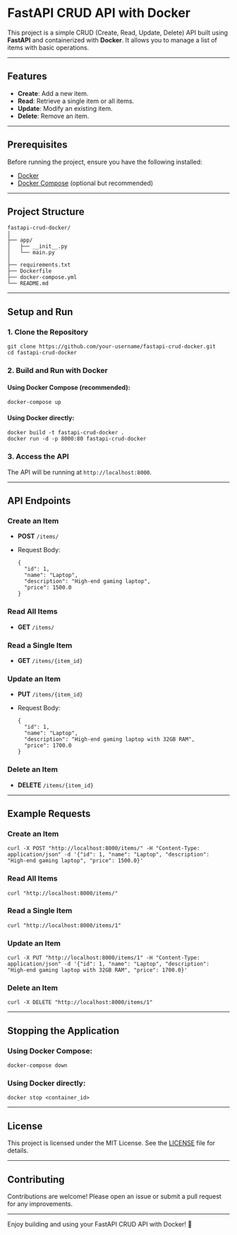 # FastAPI CRUD API with Docker

This project is a simple CRUD (Create, Read, Update, Delete) API built using **FastAPI** and containerized with **Docker**. It allows you to manage a list of items with basic operations.

---

## Features

- **Create**: Add a new item.
- **Read**: Retrieve a single item or all items.
- **Update**: Modify an existing item.
- **Delete**: Remove an item.

---

## Prerequisites

Before running the project, ensure you have the following installed:

- [Docker](https://docs.docker.com/get-docker/)
- [Docker Compose](https://docs.docker.com/compose/install/) (optional but recommended)

---

## Project Structure

    fastapi-crud-docker/
    │
    ├── app/
    │   ├── __init__.py
    │   └── main.py
    │
    ├── requirements.txt
    ├── Dockerfile
    ├── docker-compose.yml
    └── README.md

---

## Setup and Run

### 1. Clone the Repository

    git clone https://github.com/your-username/fastapi-crud-docker.git
    cd fastapi-crud-docker

### 2. Build and Run with Docker

#### Using Docker Compose (recommended):

    docker-compose up

#### Using Docker directly:

    docker build -t fastapi-crud-docker .
    docker run -d -p 8000:80 fastapi-crud-docker

### 3. Access the API

The API will be running at `http://localhost:8000`.

---

## API Endpoints

### Create an Item
- **POST** `/items/`
- Request Body:

      {
        "id": 1,
        "name": "Laptop",
        "description": "High-end gaming laptop",
        "price": 1500.0
      }

### Read All Items
- **GET** `/items/`

### Read a Single Item
- **GET** `/items/{item_id}`

### Update an Item
- **PUT** `/items/{item_id}`
- Request Body:

      {
        "id": 1,
        "name": "Laptop",
        "description": "High-end gaming laptop with 32GB RAM",
        "price": 1700.0
      }

### Delete an Item
- **DELETE** `/items/{item_id}`

---

## Example Requests

### Create an Item

    curl -X POST "http://localhost:8000/items/" -H "Content-Type: application/json" -d '{"id": 1, "name": "Laptop", "description": "High-end gaming laptop", "price": 1500.0}'

### Read All Items

    curl "http://localhost:8000/items/"

### Read a Single Item

    curl "http://localhost:8000/items/1"

### Update an Item

    curl -X PUT "http://localhost:8000/items/1" -H "Content-Type: application/json" -d '{"id": 1, "name": "Laptop", "description": "High-end gaming laptop with 32GB RAM", "price": 1700.0}'

### Delete an Item

    curl -X DELETE "http://localhost:8000/items/1"

---

## Stopping the Application

### Using Docker Compose:

    docker-compose down

### Using Docker directly:

    docker stop <container_id>

---

## License

This project is licensed under the MIT License. See the [LICENSE](LICENSE) file for details.

---

## Contributing

Contributions are welcome! Please open an issue or submit a pull request for any improvements.

---

Enjoy building and using your FastAPI CRUD API with Docker! 🚀